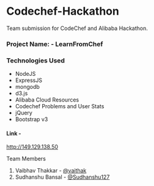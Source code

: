 # Codechef-Hackathon
Team submission for CodeChef and Alibaba Hackathon.  

### Project Name: - LearnFromChef

### Technologies Used
  * NodeJS
  * ExpressJS
  * mongodb
  * d3.js
  * Alibaba Cloud Resources
  * Codechef Problems and User Stats
  * jQuery
  * Bootstrap v3
  
#### Link - 
 http://149.129.138.50

Team Members
1) Vaibhav Thakkar - [@vaithak](https://github.com/vaithak)  
2) Sudhanshu Bansal - [@Sudhanshu127](https://github.com/Sudhanshu127)  
